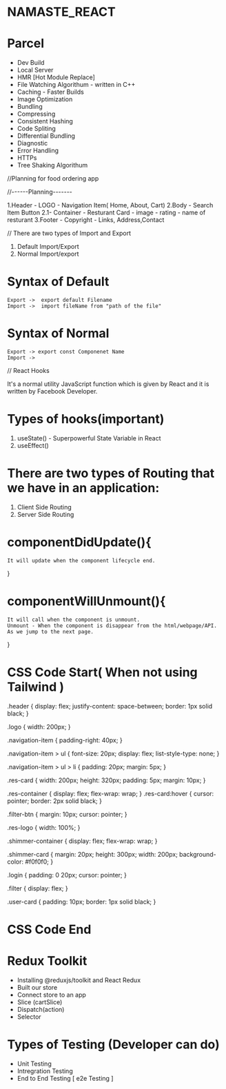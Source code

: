 # NAMASTE_REACT

# Parcel

- Dev Build
- Local Server
- HMR [Hot Module Replace]
- File Watching Algorithum - written in C++
- Caching - Faster Builds
- Image Optimization
- Bundling
- Compressing
- Consistent Hashing
- Code Spliting
- Differential Bundling
- Diagnostic
- Error Handling
- HTTPs
- Tree Shaking Algorithum

//Planning for food ordering app

//------Planning-------

1.Header - LOGO - Navigation Item( Home, About, Cart)
2.Body - Search Item Button
2.1- Container - Resturant Card - image - rating - name of resturant
3.Footer - Copyright - Links, Address,Contact

// There are two types of Import and Export

1. Default Import/Export
2. Normal Import/export

# Syntax of Default

    Export ->  export default Filename
    Import ->  import fileName from "path of the file"

# Syntax of Normal

    Export -> export const Componenet Name
    Import ->

// React Hooks

It's a normal utility JavaScript function which is given by React and it is written by Facebook Developer.

# Types of hooks(important)

1. useState() - Superpowerful State Variable in React
2. useEffect()

# There are two types of Routing that we have in an application:

1. Client Side Routing
2. Server Side Routing

# componentDidUpdate(){
    It will update when the component lifecycle end. 
  }

# componentWillUnmount(){
    It will call when the component is unmount.
    Unmount - When the component is disappear from the html/webpage/API. As we jump to the next page. 
  }

# CSS Code Start( When not using Tailwind )
.header {
  display: flex;
  justify-content: space-between;
  border: 1px solid black;
}

.logo {
  width: 200px;
}

.navigation-item {
  padding-right: 40px;
}

.navigation-item > ul {
  font-size: 20px;
  display: flex;
  list-style-type: none;
}

.navigation-item > ul > li {
  padding: 20px;
  margin: 5px;
}

.res-card {
  width: 200px;
  height: 320px;
  padding: 5px;
  margin: 10px;
}

.res-container {
  display: flex;
  flex-wrap: wrap;
}
.res-card:hover {
  cursor: pointer;
  border: 2px solid black;
}

.filter-btn {
  margin: 10px;
  cursor: pointer;
}

.res-logo {
  width: 100%;
}

.shimmer-container {
  display: flex;
  flex-wrap: wrap;
}

.shimmer-card {
  margin: 20px;
  height: 300px;
  width: 200px;
  background-color: #f0f0f0;
}

.login {
  padding: 0 20px;
  cursor: pointer;
}

.filter {
  display: flex;
}

.user-card {
  padding: 10px;
  border: 1px solid black;
}
# CSS Code End

# Redux Toolkit

- Installing @reduxjs/toolkit and React Redux
- Built our store
- Connect store to an app
- Slice (cartSlice) 
- Dispatch(action)
- Selector

# Types of Testing (Developer can do)
- Unit Testing
- Intregration Testing
- End to End Testing [ e2e Testing ]
